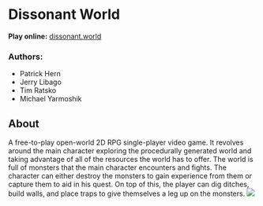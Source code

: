# Dissonant World
**Play online:** [dissonant.world](https://dissonant.world/)

### Authors:
- Patrick Hern
- Jerry Libago
- Tim Ratsko
- Michael Yarmoshik

## About
A free-to-play open-world 2D RPG single-player video game. It revolves around the main character exploring the procedurally generated world and taking advantage of all of the resources the world has to offer. The world is full of monsters that the main character encounters and fights. The character can either destroy the monsters to gain experience from them or capture them to aid in his quest. On top of this, the player can dig ditches, build walls, and place traps to give themselves a leg up on the monsters.
<img src="https://i.imgur.com/IXhUmsr.png"></img>